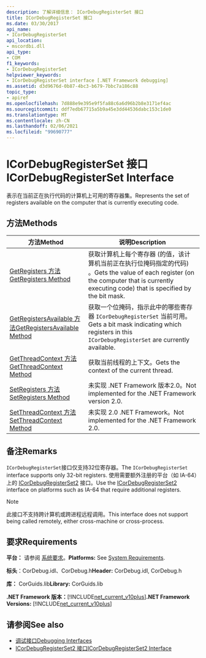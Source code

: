 ```yaml
---
description: 了解详细信息： ICorDebugRegisterSet 接口
title: ICorDebugRegisterSet 接口
ms.date: 03/30/2017
api_name:
- ICorDebugRegisterSet
api_location:
- mscordbi.dll
api_type:
- COM
f1_keywords:
- ICorDebugRegisterSet
helpviewer_keywords:
- ICorDebugRegisterSet interface [.NET Framework debugging]
ms.assetid: d3d9676d-0b87-4bc3-b679-7bbc7a186c88
topic_type:
- apiref
ms.openlocfilehash: 7d888e9e395e9f5fa88c6a6d96b2b8e3171ef4ac
ms.sourcegitcommit: ddf7edb67715a5b9a45e3dd44536dabc153c1de0
ms.translationtype: MT
ms.contentlocale: zh-CN
ms.lasthandoff: 02/06/2021
ms.locfileid: "99690777"
---
```

# <a name="icordebugregisterset-interface"></a><span data-ttu-id="4cb3b-103">ICorDebugRegisterSet 接口</span><span class="sxs-lookup"><span data-stu-id="4cb3b-103">ICorDebugRegisterSet Interface</span></span>

<span data-ttu-id="4cb3b-104">表示在当前正在执行代码的计算机上可用的寄存器集。</span><span class="sxs-lookup"><span data-stu-id="4cb3b-104">Represents the set of registers available on the computer that is currently executing code.</span></span>  
  
## <a name="methods"></a><span data-ttu-id="4cb3b-105">方法</span><span class="sxs-lookup"><span data-stu-id="4cb3b-105">Methods</span></span>  
  
|<span data-ttu-id="4cb3b-106">方法</span><span class="sxs-lookup"><span data-stu-id="4cb3b-106">Method</span></span>|<span data-ttu-id="4cb3b-107">说明</span><span class="sxs-lookup"><span data-stu-id="4cb3b-107">Description</span></span>|  
|------------|-----------------|  
|[<span data-ttu-id="4cb3b-108">GetRegisters 方法</span><span class="sxs-lookup"><span data-stu-id="4cb3b-108">GetRegisters Method</span></span>](icordebugregisterset-getregisters-method.md)|<span data-ttu-id="4cb3b-109">获取计算机上每个寄存器 (的值，该计算机当前正在执行位掩码指定的代码) 。</span><span class="sxs-lookup"><span data-stu-id="4cb3b-109">Gets the value of each register (on the computer that is currently executing code) that is specified by the bit mask.</span></span>|  
|[<span data-ttu-id="4cb3b-110">GetRegistersAvailable 方法</span><span class="sxs-lookup"><span data-stu-id="4cb3b-110">GetRegistersAvailable Method</span></span>](icordebugregisterset-getregistersavailable-method.md)|<span data-ttu-id="4cb3b-111">获取一个位掩码，指示此中的哪些寄存器 `ICorDebugRegisterSet` 当前可用。</span><span class="sxs-lookup"><span data-stu-id="4cb3b-111">Gets a bit mask indicating which registers in this `ICorDebugRegisterSet` are currently available.</span></span>|  
|[<span data-ttu-id="4cb3b-112">GetThreadContext 方法</span><span class="sxs-lookup"><span data-stu-id="4cb3b-112">GetThreadContext Method</span></span>](icordebugregisterset-getthreadcontext-method.md)|<span data-ttu-id="4cb3b-113">获取当前线程的上下文。</span><span class="sxs-lookup"><span data-stu-id="4cb3b-113">Gets the context of the current thread.</span></span>|  
|[<span data-ttu-id="4cb3b-114">SetRegisters 方法</span><span class="sxs-lookup"><span data-stu-id="4cb3b-114">SetRegisters Method</span></span>](icordebugregisterset-setregisters-method.md)|<span data-ttu-id="4cb3b-115">未实现 .NET Framework 版本2.0。</span><span class="sxs-lookup"><span data-stu-id="4cb3b-115">Not implemented for the .NET Framework version 2.0.</span></span>|  
|[<span data-ttu-id="4cb3b-116">SetThreadContext 方法</span><span class="sxs-lookup"><span data-stu-id="4cb3b-116">SetThreadContext Method</span></span>](icordebugregisterset-setthreadcontext-method.md)|<span data-ttu-id="4cb3b-117">未实现 2.0 .NET Framework。</span><span class="sxs-lookup"><span data-stu-id="4cb3b-117">Not implemented for the .NET Framework 2.0.</span></span>|  
  
## <a name="remarks"></a><span data-ttu-id="4cb3b-118">备注</span><span class="sxs-lookup"><span data-stu-id="4cb3b-118">Remarks</span></span>  

 <span data-ttu-id="4cb3b-119">`ICorDebugRegisterSet`接口仅支持32位寄存器。</span><span class="sxs-lookup"><span data-stu-id="4cb3b-119">The `ICorDebugRegisterSet` interface supports only 32-bit registers.</span></span> <span data-ttu-id="4cb3b-120">使用需要额外注册的平台（如 IA-64）上的 [ICorDebugRegisterSet2](icordebugregisterset2-interface.md) 接口。</span><span class="sxs-lookup"><span data-stu-id="4cb3b-120">Use the [ICorDebugRegisterSet2](icordebugregisterset2-interface.md) interface on platforms such as IA-64 that require additional registers.</span></span>  
  
> [!NOTE]
> <span data-ttu-id="4cb3b-121">此接口不支持跨计算机或跨进程远程调用。</span><span class="sxs-lookup"><span data-stu-id="4cb3b-121">This interface does not support being called remotely, either cross-machine or cross-process.</span></span>  
  
## <a name="requirements"></a><span data-ttu-id="4cb3b-122">要求</span><span class="sxs-lookup"><span data-stu-id="4cb3b-122">Requirements</span></span>  

 <span data-ttu-id="4cb3b-123">**平台：** 请参阅 [系统要求](../../get-started/system-requirements.md)。</span><span class="sxs-lookup"><span data-stu-id="4cb3b-123">**Platforms:** See [System Requirements](../../get-started/system-requirements.md).</span></span>  
  
 <span data-ttu-id="4cb3b-124">**标头**：CorDebug.idl、CorDebug.h</span><span class="sxs-lookup"><span data-stu-id="4cb3b-124">**Header:** CorDebug.idl, CorDebug.h</span></span>  
  
 <span data-ttu-id="4cb3b-125">**库：** CorGuids.lib</span><span class="sxs-lookup"><span data-stu-id="4cb3b-125">**Library:** CorGuids.lib</span></span>  
  
 <span data-ttu-id="4cb3b-126">**.NET Framework 版本：**[!INCLUDE[net_current_v10plus](../../../../includes/net-current-v10plus-md.md)]</span><span class="sxs-lookup"><span data-stu-id="4cb3b-126">**.NET Framework Versions:** [!INCLUDE[net_current_v10plus](../../../../includes/net-current-v10plus-md.md)]</span></span>  
  
## <a name="see-also"></a><span data-ttu-id="4cb3b-127">请参阅</span><span class="sxs-lookup"><span data-stu-id="4cb3b-127">See also</span></span>

- [<span data-ttu-id="4cb3b-128">调试接口</span><span class="sxs-lookup"><span data-stu-id="4cb3b-128">Debugging Interfaces</span></span>](debugging-interfaces.md)
- [<span data-ttu-id="4cb3b-129">ICorDebugRegisterSet2 接口</span><span class="sxs-lookup"><span data-stu-id="4cb3b-129">ICorDebugRegisterSet2 Interface</span></span>](icordebugregisterset2-interface.md)
